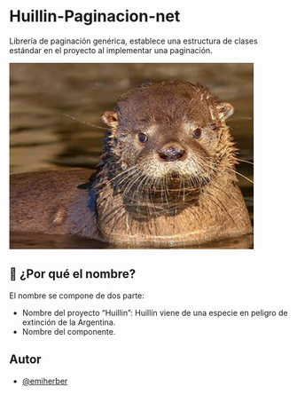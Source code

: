 # Huillin-Paginacion-net
Librería de paginación genérica, establece una estructura de clases estándar en el proyecto al implementar una paginación.

![Logo](logo.png)

## 🚀 ¿Por qué el nombre?
El nombre se compone de dos parte:
- Nombre del proyecto “Huillin”: Huillín viene de una especie en peligro de extinción de la Argentina.
- Nombre del componente.

## Autor

- [@emiherber](https://github.com/emiherber)